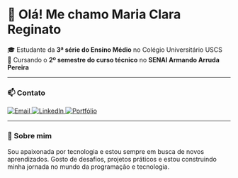 # 👋 Olá! Me chamo Maria Clara Reginato

🎓 Estudante da **3ª série do Ensino Médio** no Colégio Universitário USCS  
💼 Cursando o **2º semestre do curso técnico** no **SENAI Armando Arruda Pereira**

---

### 📫 Contato

<p align="left">
  <a href="mailto:mariaclarareginato8@gmail.com" target="_blank">
    <img src="https://img.shields.io/badge/Email-leandrocrapino@gmail.com-red?style=for-the-badge&logo=gmail&logoColor=white" alt="Email"/>
  </a>
  <a href="https://www.linkedin.com/in/maria-clara-reginato-b44b63339/" target="_blank">
    <img src="https://img.shields.io/badge/LinkedIn-Maria_Clara_Reginato-blue?style=for-the-badge&logo=linkedin&logoColor=white" alt="LinkedIn"/>
  </a>
  <a href="https://criarmeulink.com.br/u/1746051269" target="_blank">
    <img src="https://img.shields.io/badge/Portfólio-CriarMeuLink-%23ff69b4?style=for-the-badge&logo=linktree&logoColor=white" alt="Portfólio"/>
  </a>
</p>

---

### 🌱 Sobre mim

Sou apaixonada por tecnologia e estou sempre em busca de novos aprendizados. Gosto de desafios, projetos práticos e estou construindo minha jornada no mundo da programação e tecnologia.

